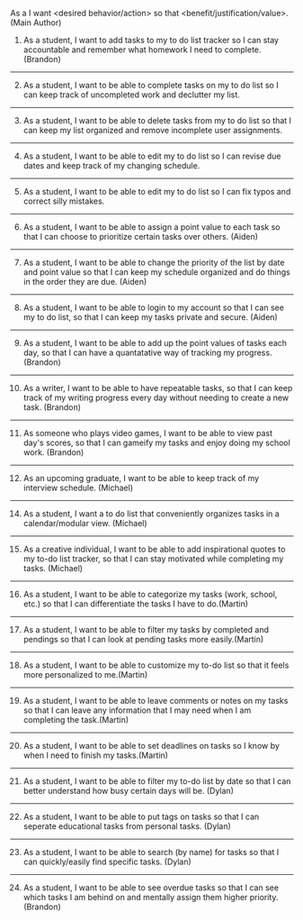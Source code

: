 As a <type of user> I want <desired behavior/action> so that <benefit/justification/value>. (Main Author)

1. As a student, I want to add tasks to my to do list tracker so I can stay accountable and remember what homework I need to complete. (Brandon)
---
2. As a student, I want to be able to complete tasks on my to do list so I can keep track of uncompleted work and declutter my list.
---
3. As a student, I want to be able to delete tasks from my to do list so that I can keep my list organized and remove incomplete user assignments.
---
4. As a student, I want to be able to edit my to do list so I can revise due dates and keep track of my changing schedule. 
---
5. As a student, I want to be able to edit my to do list so I can fix typos and correct silly mistakes.
---
6. As a student, I want to be able to assign a point value to each task so that I can choose to prioritize certain tasks over others. (Aiden)
---
7. As a student, I want to be able to change the priority of the list by date and point value so that I can keep my schedule organized and do things in the order they are due. (Aiden)
---
8. As a student, I want to be able to login to my account so that I can see my to do list, so that I can keep my tasks private and secure. (Aiden)
---
9. As a student, I want to be able to add up the point values of tasks each day, so that I can have a quantatative way of tracking my progress. (Brandon)
---
10. As a writer, I want to be able to have repeatable tasks, so that I can keep track of my writing progress every day without needing to create a new task. (Brandon)
---
11. As someone who plays video games, I want to be able to view past day's scores, so that I can gameify my tasks and enjoy doing my school work. (Brandon)
---
12. As an upcoming graduate, I want to be able to keep track of my interview schedule. (Michael)
---
14. As a student, I want a to do list that conveniently organizes tasks in a calendar/modular view. (Michael)
---
15. As a creative individual, I want to be able to add inspirational quotes to my to-do list tracker, so that I can stay motivated while completing my tasks. (Michael)
---
16. As a student, I want to be able to categorize my tasks (work, school, etc.) so that I can differentiate the tasks I have to do.(Martin)
---
17. As a student, I want to be able to filter my tasks by completed and pendings so that I can look at pending tasks more easily.(Martin)
---
18. As a student, I want to be able to customize my to-do list so that it feels more personalized to me.(Martin)
---
19. As a student, I want to be able to leave comments or notes on my tasks so that I can leave any information that I may need when I am completing the task.(Martin)
---
20. As a student, I want to be able to set deadlines on tasks so I know by when I need to finish my tasks.(Martin)
---
21. As a student, I want to be able to filter my to-do list by date so that I can better understand how busy certain days will be. (Dylan)
---
22. As a student, I want to be able to put tags on tasks so that I can seperate educational tasks from personal tasks. (Dylan)
---
23. As a student, I want to be able to search (by name) for tasks so that I can quickly/easily find specific tasks. (Dylan)
---
24. As a student, I want to be able to see overdue tasks so that I can see which tasks I am behind on and mentally assign them higher priority. (Brandon)
